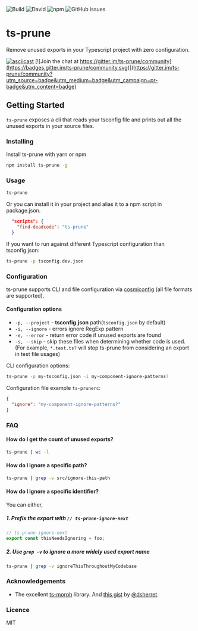 ![Build](https://img.shields.io/github/workflow/status/nadeesha/ts-prune/Run%20CI%20Pipeline) ![David](https://img.shields.io/david/nadeesha/ts-prune) ![npm](https://img.shields.io/npm/dm/ts-prune) ![GitHub issues](https://img.shields.io/github/issues-raw/nadeesha/ts-prune)

# ts-prune

Remove unused exports in your Typescript project with zero configuration.

[![asciicast](https://asciinema.org/a/liQKNmkGkedCnyHuJzzgu7uDI.svg)](https://asciinema.org/a/liQKNmkGkedCnyHuJzzgu7uDI) [![Join the chat at https://gitter.im/ts-prune/community](https://badges.gitter.im/ts-prune/community.svg)](https://gitter.im/ts-prune/community?utm_source=badge&utm_medium=badge&utm_campaign=pr-badge&utm_content=badge)

## Getting Started

`ts-prune` exposes a cli that reads your tsconfig file and prints out all the unused exports in your source files.

### Installing

Install ts-prune with yarn or npm

```sh
npm install ts-prune -g
```

### Usage

```sh
ts-prune
```

Or you can install it in your project and alias it to a npm script in package.json.

```json
  "scripts": {
    "find-deadcode": "ts-prune"
  }
```

If you want to run against different Typescript configuration than tsconfig.json:

```sh
ts-prune -p tsconfig.dev.json
```

### Configuration
ts-prune supports CLI and file configuration via [cosmiconfig](https://github.com/davidtheclark/cosmiconfig#usage) (all file formats are supported).

#### Configuration options
- `-p, --project` - __tsconfig.json__ path(`tsconfig.json` by default)
- `-i, --ignore` - errors ignore RegExp pattern
- `-e, --error` - return error code if unused exports are found
- `-s, --skip` - skip these files when determining whether code is used. (For example, `*.test.ts?` will stop ts-prune from considering an export in test file usages)

CLI configuration options:
```bash 
ts-prune -p my-tsconfig.json -i my-component-ignore-patterns?
```
Configuration file example `ts-prunerc`: 
```json
{
  "ignore": "my-component-ignore-patterns?"
}
```
 
### FAQ

#### How do I get the count of unused exports?

```sh
ts-prune | wc -l
```

#### How do I ignore a specific path?

```sh
ts-prune | grep -v src/ignore-this-path
```

#### How do I ignore a specific identifier?

You can either, 

##### 1. Prefix the export with `// ts-prune-ignore-next`

```ts
// ts-prune-ignore-next
export const thisNeedsIgnoring = foo;
```

##### 2. Use `grep -v` to ignore a more widely used export name

```sh
ts-prune | grep -v ignoreThisThroughoutMyCodebase
```

### Acknowledgements

- The excellent [ts-morph](https://github.com/dsherret/ts-morph) library. And [this gist](https://gist.github.com/dsherret/0bae87310ce24866ae22425af80a9864) by [@dsherret](https://github.com/dsherret).

### Licence

MIT
